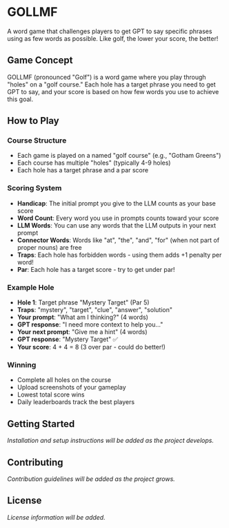 # GOLLMF

A word game that challenges players to get GPT to say specific phrases using as few words as possible. Like golf, the lower your score, the better!

## Game Concept

GOLLMF (pronounced "Golf") is a word game where you play through "holes" on a "golf course." Each hole has a target phrase you need to get GPT to say, and your score is based on how few words you use to achieve this goal.

## How to Play

### Course Structure
- Each game is played on a named "golf course" (e.g., "Gotham Greens")
- Each course has multiple "holes" (typically 4-9 holes)
- Each hole has a target phrase and a par score

### Scoring System
- **Handicap**: The initial prompt you give to the LLM counts as your base score
- **Word Count**: Every word you use in prompts counts toward your score
- **LLM Words**: You can use any words that the LLM outputs in your next prompt
- **Connector Words**: Words like "at", "the", "and", "for" (when not part of proper nouns) are free
- **Traps**: Each hole has forbidden words - using them adds +1 penalty per word!
- **Par**: Each hole has a target score - try to get under par!

### Example Hole
- **Hole 1**: Target phrase "Mystery Target" (Par 5)
- **Traps**: "mystery", "target", "clue", "answer", "solution"
- **Your prompt**: "What am I thinking?" (4 words)
- **GPT response**: "I need more context to help you..."
- **Your next prompt**: "Give me a hint" (4 words)
- **GPT response**: "Mystery Target" ✅
- **Your score**: 4 + 4 = 8 (3 over par - could do better!)

### Winning
- Complete all holes on the course
- Upload screenshots of your gameplay
- Lowest total score wins
- Daily leaderboards track the best players

## Getting Started

*Installation and setup instructions will be added as the project develops.*

## Contributing

*Contribution guidelines will be added as the project grows.*

## License

*License information will be added.*
